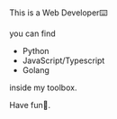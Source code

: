 This is a Web Developer⌨️

you can find 

- Python
- JavaScript/Typescript
- Golang

inside my toolbox.

Have fun🎉.